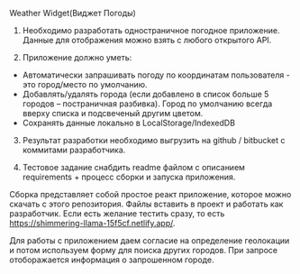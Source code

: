Weather Widget(Виджет Погоды)

1. Необходимо разработать одностраничное погодное приложение. Данные для отображения можно взять с любого открытого API.

2. Приложение должно уметь:

- Автоматически запрашивать погоду по координатам пользователя - это город/место по умолчанию.
- Добавлять/удалять города (если добавлено в список больше 5 городов – постраничная разбивка). Город по умолчанию всегда вверху списка и подсвеченый другим цветом.
- Сохранять данные локально в LocalStorage/IndexedDB

3. Результат разработки необходимо выгрузить на github / bitbucket с коммитами разработчика.

4. Тестовое задание снабдить readme файлом с описанием requirements + процесс сборки и запуска приложения.

Сборка представляет собой простое реакт приложение, которое можно скачать с этого репозитория. Файлы вставить в проект и работать как разработчик. Если есть желание тестить сразу, то есть https://shimmering-llama-15f5cf.netlify.app/.

Для работы с приложением даем согласие на определение геолокации и потом используем форму для поиска других городов.
При запросе отоборажается информация о запрошенном городе.
